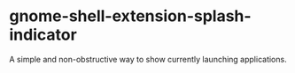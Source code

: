 # gnome-shell-extension-splash-indicator
A simple and non-obstructive way to show currently launching applications.
